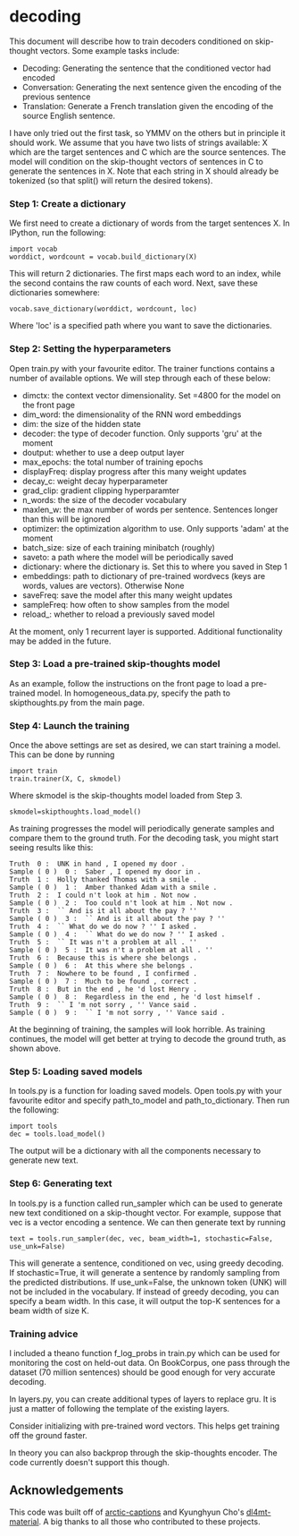 # decoding

This document will describe how to train decoders conditioned on skip-thought vectors. Some example tasks include:

* Decoding: Generating the sentence that the conditioned vector had encoded
* Conversation: Generating the next sentence given the encoding of the previous sentence
* Translation: Generate a French translation given the encoding of the source English sentence.

I have only tried out the first task, so YMMV on the others but in principle it should work. We assume that you have two lists of strings available: X which are the target sentences and C which are the source sentences. The model will condition on the skip-thought vectors of sentences in C to generate the sentences in X. Note that each string in X should already be tokenized (so that split() will return the desired tokens).

### Step 1: Create a dictionary

We first need to create a dictionary of words from the target sentences X. In IPython, run the following:

    import vocab
    worddict, wordcount = vocab.build_dictionary(X)

This will return 2 dictionaries. The first maps each word to an index, while the second contains the raw counts of each word. Next, save these dictionaries somewhere:

    vocab.save_dictionary(worddict, wordcount, loc)
    
Where 'loc' is a specified path where you want to save the dictionaries.

### Step 2: Setting the hyperparameters

Open train.py with your favourite editor. The trainer functions contains a number of available options. We will step through each of these below:

* dimctx: the context vector dimensionality. Set =4800 for the model on the front page
* dim_word: the dimensionality of the RNN word embeddings
* dim: the size of the hidden state
* decoder: the type of decoder function. Only supports 'gru' at the moment
* doutput: whether to use a deep output layer
* max_epochs: the total number of training epochs
* displayFreq: display progress after this many weight updates
* decay_c: weight decay hyperparameter
* grad_clip: gradient clipping hyperparamter
* n_words: the size of the decoder vocabulary
* maxlen_w: the max number of words per sentence. Sentences longer than this will be ignored
* optimizer: the optimization algorithm to use. Only supports 'adam' at the moment
* batch_size: size of each training minibatch (roughly)
* saveto: a path where the model will be periodically saved
* dictionary: where the dictionary is. Set this to where you saved in Step 1
* embeddings: path to dictionary of pre-trained wordvecs (keys are words, values are vectors). Otherwise None
* saveFreq: save the model after this many weight updates
* sampleFreq: how often to show samples from the model
* reload_: whether to reload a previously saved model

At the moment, only 1 recurrent layer is supported. Additional functionality may be added in the future.

### Step 3: Load a pre-trained skip-thoughts model

As an example, follow the instructions on the front page to load a pre-trained model. In homogeneous_data.py, specify the path to skipthoughts.py from the main page.

### Step 4: Launch the training

Once the above settings are set as desired, we can start training a model. This can be done by running

    import train
    train.trainer(X, C, skmodel)

Where skmodel is the skip-thoughts model loaded from Step 3. 

`skmodel=skipthoughts.load_model()`

As training progresses the model will periodically generate samples and compare them to the ground truth. For the decoding task, you might start seeing results like this:

    Truth  0 :  UNK in hand , I opened my door .
    Sample ( 0 )  0 :  Saber , I opened my door in .    
    Truth  1 :  Holly thanked Thomas with a smile .     
    Sample ( 0 )  1 :  Amber thanked Adam with a smile .   
    Truth  2 :  I could n't look at him . Not now .          
    Sample ( 0 )  2 :  Too could n't look at him . Not now .     
    Truth  3 :  `` And is it all about the pay ? ''          
    Sample ( 0 )  3 :  `` And is it all about the pay ? ''        
    Truth  4 :  `` What do we do now ? '' I asked .             
    Sample ( 0 )  4 :  `` What do we do now ? '' I asked .      
    Truth  5 :  `` It was n't a problem at all . ''            
    Sample ( 0 )  5 :  It was n't a problem at all . ''     
    Truth  6 :  Because this is where she belongs .     
    Sample ( 0 )  6 :  At this where she belongs .      
    Truth  7 :  Nowhere to be found , I confirmed .     
    Sample ( 0 )  7 :  Much to be found , correct .     
    Truth  8 :  But in the end , he 'd lost Henry .    
    Sample ( 0 )  8 :  Regardless in the end , he 'd lost himself .  
    Truth  9 :  `` I 'm not sorry , '' Vance said .         
    Sample ( 0 )  9 :  `` I 'm not sorry , '' Vance said .
    
At the beginning of training, the samples will look horrible. As training continues, the model will get better at trying to decode the ground truth, as shown above.

### Step 5: Loading saved models

In tools.py is a function for loading saved models. Open tools.py with your favourite editor and specify path_to_model and path_to_dictionary. Then run the following:

    import tools
    dec = tools.load_model()

The output will be a dictionary with all the components necessary to generate new text.

### Step 6: Generating text

In tools.py is a function called run_sampler which can be used to generate new text conditioned on a skip-thought vector. For example, suppose that vec is a vector encoding a sentence. We can then generate text by running

    text = tools.run_sampler(dec, vec, beam_width=1, stochastic=False, use_unk=False)
  
This will generate a sentence, conditioned on vec, using greedy decoding. If stochastic=True, it will generate a sentence by randomly sampling from the predicted distributions. If use_unk=False, the unknown token (UNK) will not be included in the vocabulary. If instead of greedy decoding, you can specify a beam width. In this case, it will output the top-K sentences for a beam width of size K.

### Training advice

I included a theano function f_log_probs in train.py which can be used for monitoring the cost on held-out data. On BookCorpus, one pass through the dataset (70 million sentences) should be good enough for very accurate decoding.

In layers.py, you can create additional types of layers to replace gru. It is just a matter of following the template of the existing layers.

Consider initializing with pre-trained word vectors. This helps get training off the ground faster.

In theory you can also backprop through the skip-thoughts encoder. The code currently doesn't support this though.

## Acknowledgements

This code was built off of [arctic-captions](https://github.com/kelvinxu/arctic-captions) and Kyunghyun Cho's [dl4mt-material](https://github.com/kyunghyuncho/dl4mt-material). A big thanks to all those who contributed to these projects.
